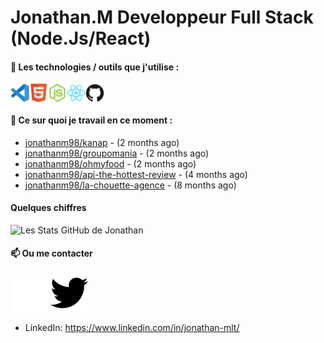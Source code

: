 # Jonathan.M Developpeur Full Stack (Node.Js/React)

#### 🔨 Les technologies / outils que j'utilise :

<div style="display: flex; margin-right: 20px;">
    <img width="30px" alt="logo visual studio code" src="./images/vscode-original.svg" />
    <img width="30px" alt="logo HTML5" src="./images/html5-original.svg" />
    <img width="30px" alt="logo node js" src="./images/nodejs-original.svg" />
    <img width="30px" alt="logo node js" src="./images/react-original.svg" />
    <img width="30px" alt="logo GitHub" src="./images/github-original.svg" />
</div>

#### 👷 Ce sur quoi je travail en ce moment :


- [jonathanm98/kanap](https://github.com/jonathanm98/kanap) -  (2 months ago)
- [jonathanm98/groupomania](https://github.com/jonathanm98/groupomania) -  (2 months ago)
- [jonathanm98/ohmyfood](https://github.com/jonathanm98/ohmyfood) -  (2 months ago)
- [jonathanm98/api-the-hottest-review](https://github.com/jonathanm98/api-the-hottest-review) -  (4 months ago)
- [jonathanm98/la-chouette-agence](https://github.com/jonathanm98/la-chouette-agence) -  (8 months ago)

#### Quelques chiffres 
![Les Stats GitHub de Jonathan](https://github-readme-stats.vercel.app/api?username=jonathanm98)

#### 📫 Ou me contacter

[![img_twitter](./images/twitter-dark.svg#gh-dark-mode-only)](https://github.com/jonathanm98)
[![img_twitter](./images/twitter-light.svg#gh-light-mode-only)](https://github.com/jonathanm98)
- LinkedIn: https://www.linkedin.com/in/jonathan-mlt/
